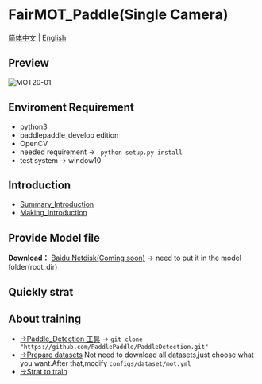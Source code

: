 **FairMOT_Paddle(Single Camera)**
===
[简体中文](https://github.com/ReverseSacle/FairMOT_paddle/blob/main/README.md) | [English](https://github.com/ReverseSacle/FairMOT_paddle/blob/main/README_en.md)

Preview
---
![MOT20-01](https://github.com/ReverseSacle/FairMOT_Paddle/blob/main/docs/MOT20-01.gif)

Enviroment Requirement
---
+ python3
+ paddlepaddle_develop edition
+ OpenCV
+ needed requirement -> ``` python setup.py install```
+ test system -> window10

Introduction
---
+ [Summary_Introduction](https://github.com/ReverseSacle/FairMOT_paddle/blob/main/docs/Introduction_en.md)
+ [Making_Introduction](https://github.com/ReverseSacle/FairMOT_paddle/blob/main/docs/Making_Introduction_en.md)

Provide Model file
---
**Download：** [Baidu Netdisk(Coming soon)]() -> need to put it in the model folder(root_dir)

Quickly strat
---

About training
---
+ [->Paddle_Detection 工具](https://github.com/PaddlePaddle/PaddleDetection) -> ```git clone "https://github.com/PaddlePaddle/PaddleDetection.git" ```
+ [->Prepare datasets](https://github.com/PaddlePaddle/PaddleDetection/blob/release/2.1/configs/mot/README_cn.md#%E6%95%B0%E6%8D%AE%E9%9B%86%E5%87%86%E5%A4%87)
Not need to download all datasets,just choose what you want.After that,modify ```configs/dataset/mot.yml```
+ [->Strat to train](https://github.com/PaddlePaddle/PaddleDetection/tree/release/2.1/configs/mot/fairmot)

